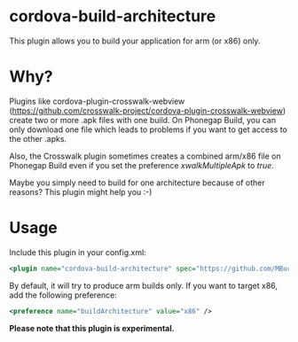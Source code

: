 # cordova-build-architecture
This plugin allows you to build your application for arm (or x86) only.
# Why?
Plugins like cordova-plugin-crosswalk-webview (https://github.com/crosswalk-project/cordova-plugin-crosswalk-webview) create two or more .apk files with one build. On Phonegap Build, you can only download one file which leads to problems if you want to get access to the other .apks.

Also, the Crosswalk plugin sometimes creates a combined arm/x86 file on Phonegap Build even if you set the preference *xwalkMultipleApk* to *true*.

Maybe you simply need to build for one architecture because of other reasons? This plugin might help you :-)

# Usage
Include this plugin in your config.xml:
``` xml
<plugin name="cordova-build-architecture" spec="https://github.com/MBuchalik/cordova-build-architecture.git#v1.0.2" source="git" />
```

By default, it will try to produce arm builds only. If you want to target x86, add the following preference:
``` xml
<preference name="buildArchitecture" value="x86" />
```

**Please note that this plugin is experimental.**
